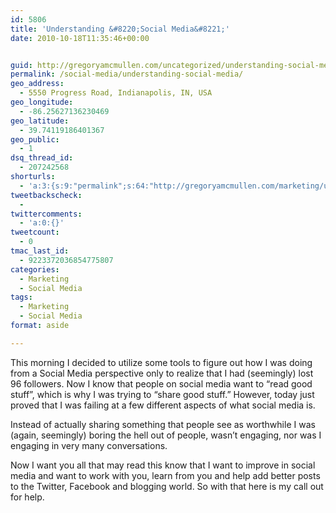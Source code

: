 ```yaml
---
id: 5806
title: 'Understanding &#8220;Social Media&#8221;'
date: 2010-10-18T11:35:46+00:00


guid: http://gregoryamcmullen.com/uncategorized/understanding-social-media
permalink: /social-media/understanding-social-media/
geo_address:
  - 5550 Progress Road, Indianapolis, IN, USA
geo_longitude:
  - -86.25627136230469
geo_latitude:
  - 39.74119186401367
geo_public:
  - 1
dsq_thread_id:
  - 207242568
shorturls:
  - 'a:3:{s:9:"permalink";s:64:"http://gregoryamcmullen.com/marketing/understanding-social-media";s:7:"tinyurl";s:26:"http://tinyurl.com/3szamkk";s:4:"isgd";s:19:"http://is.gd/FcxYVW";}'
tweetbackscheck:
  - 
twittercomments:
  - 'a:0:{}'
tweetcount:
  - 0
tmac_last_id:
  - 9223372036854775807
categories:
  - Marketing
  - Social Media
tags:
  - Marketing
  - Social Media
format: aside

---
```

This morning I decided to utilize some tools to figure out how I was doing from a Social Media perspective only to realize that I had (seemingly) lost 96 followers. Now I know that people on social media want to &#8220;read good stuff&#8221;, which is why I was trying to &#8220;share good stuff.&#8221; However, today just proved that I was failing at a few different aspects of what social media is. 

Instead of actually sharing something that people see as worthwhile I was (again, seemingly) boring the hell out of people, wasn&#8217;t engaging, nor was I engaging in very many conversations.

Now I want you all that may read this know that I want to improve in social media and want to work with you, learn from you and help add better posts to the Twitter, Facebook and blogging world. So with that here is my call out for help.